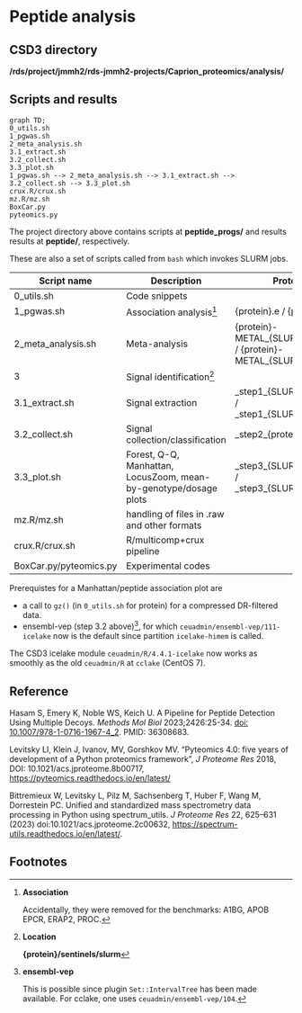 # Peptide analysis

## CSD3 directory

**/rds/project/jmmh2/rds-jmmh2-projects/Caprion_proteomics/analysis/**

## Scripts and results

```mermaid
graph TD;
0_utils.sh
1_pgwas.sh
2_meta_analysis.sh
3.1_extract.sh
3.2_collect.sh
3.3_plot.sh
1_pgwas.sh --> 2_meta_analysis.sh --> 3.1_extract.sh --> 3.2_collect.sh --> 3.3_plot.sh
crux.R/crux.sh
mz.R/mz.sh
BoxCar.py
pyteomics.py
```

The project directory above contains scripts at **peptide_progs/** and results results at **peptide/**, respectively.

These are also a set of scripts called from `bash` which invokes SLURM jobs.

Script name| Description          | Protein-specific error/output
-----------|----------------------|-----------------------------------------------------------
0_utils.sh | Code snippets
1_pgwas.sh | Association analysis[^association] | {protein}.e / {protein}.o
2_meta_analysis.sh | Meta-analysis| {protein}-METAL\_{SLURM\_job\_id}\_{phenotype\_number}.e / {protein}-METAL\_{SLURM\_job\_id}\_{phenotype\_number}.o
3 | Signal identification[^location]
3.1_extract.sh | Signal extraction | \_step1\_{SLURM\_job\_id}\_{phenotype\_number}.e / \_step1\_{SLURM\_job\_id}\_{phenotype\_number}.o
3.2_collect.sh | Signal collection/classification | \_step2\_{protein}.e / \_step2\_{protein}.o
3.3_plot.sh | Forest, Q-Q, Manhattan, LocusZoom, mean-by-genotype/dosage plots | \_step3\_{SLURM\_job\_id}\_{phenotype\_number}.e / \_step3\_{SLURM\_job\_id}\_{phenotype\_number}.o
mz.R/mz.sh | handling of files in .raw and other formats
crux.R/crux.sh | R/multicomp+crux pipeline
BoxCar.py/pyteomics.py | Experimental codes

Prerequistes for a Manhattan/peptide association plot are

- a call to `gz()` (in `0_utils.sh` for protein) for a compressed DR-filtered data.
- ensembl-vep (step 3.2 above)[^vep], for which `ceuadmin/ensembl-vep/111-icelake` now is the default since partition `icelake-himem` is called.

The CSD3 icelake module `ceuadmin/R/4.4.1-icelake` now works as smoothly as the old `ceuadmin/R` at `cclake` (CentOS 7).

## Reference

Hasam S, Emery K, Noble WS, Keich U. A Pipeline for Peptide Detection Using Multiple Decoys. *Methods Mol Biol* 2023;2426:25-34. [doi: 10.1007/978-1-0716-1967-4_2](https://link.springer.com/protocol/10.1007/978-1-0716-1967-4_2). PMID: 36308683.

Levitsky LI, Klein J, Ivanov, MV, Gorshkov MV. “Pyteomics 4.0: five years of development of a Python proteomics framework”, *J Proteome Res* 2018, DOI: 10.1021/acs.jproteome.8b00717, <https://pyteomics.readthedocs.io/en/latest/>

Bittremieux W, Levitsky L, Pilz M, Sachsenberg T, Huber F, Wang M, Dorrestein PC. Unified and standardized mass spectrometry data processing in Python using spectrum_utils. *J Proteome Res* 22, 625–631 (2023) doi:10.1021/acs.jproteome.2c00632, <https://spectrum-utils.readthedocs.io/en/latest/>.

## Footnotes

[^association]: **Association**

    Accidentally, they were removed for the benchmarks: A1BG, APOB EPCR, ERAP2, PROC.

[^location]: **Location**

    **{protein}/sentinels/slurm**

[^vep]: **ensembl-vep**

    This is possible since plugin `Set::IntervalTree` has been made available. For cclake, one uses `ceuadmin/ensembl-vep/104`.
